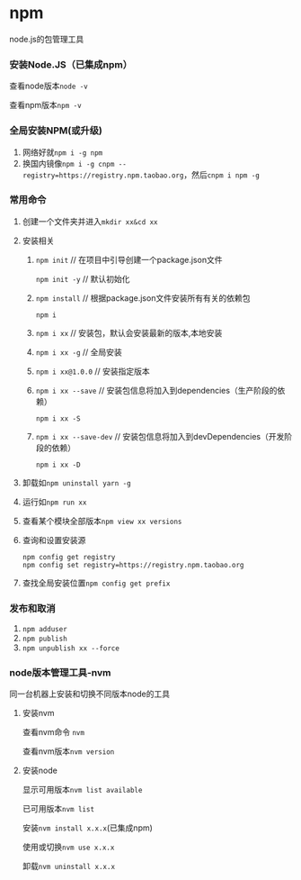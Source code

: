 # npm

node.js的包管理工具

### 安装Node.JS（已集成npm）

查看node版本`node -v`

查看npm版本`npm -v`

### 全局安装NPM(或升级)

1. 网络好就`npm i -g npm`
2. 换国内镜像`npm i -g cnpm --registry=https://registry.npm.taobao.org`，然后`cnpm i npm -g`

### 常用命令

1. 创建一个文件夹并进入`mkdir xx&cd xx`
2. 安装相关
   1. `npm init`  // 在项目中引导创建一个package.json文件
   
      `npm init -y` // 默认初始化
   
   2. `npm install` // 根据package.json文件安装所有有关的依赖包
   
      `npm i` 

   3. `npm i xx` // 安装包，默认会安装最新的版本,本地安装
   
   4. `npm i xx -g` // 全局安装
   
   5. `npm i xx@1.0.0` // 安装指定版本
   
   6. `npm i xx --save` // 安装包信息将加入到dependencies（生产阶段的依赖）
   
      `npm i xx -S`
   
   7. `npm i xx --save-dev` // 安装包信息将加入到devDependencies（开发阶段的依赖）
   
      `npm i xx -D`
   
3. 卸载如`npm uninstall yarn -g`

4. 运行如`npm run xx`

5. 查看某个模块全部版本`npm view xx versions`

6. 查询和设置安装源

   ```
   npm config get registry
   npm config set registry=https://registry.npm.taobao.org
   ```

7. 查找全局安装位置`npm config get prefix`

### 发布和取消
1. `npm adduser`
2. `npm publish`
3. `npm unpublish xx --force`

### node版本管理工具-nvm

同一台机器上安装和切换不同版本node的工具

1. 安装nvm

   查看nvm命令 `nvm`

   查看nvm版本`nvm version`

2. 安装node

   显示可用版本`nvm list available`

   已可用版本`nvm list`

   安装`nvm install x.x.x`(已集成npm)

   使用或切换`nvm use x.x.x`

   卸载`nvm uninstall x.x.x`

   